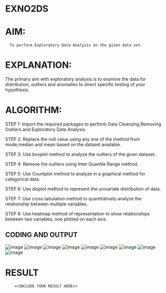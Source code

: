 # EXNO2DS
# AIM:
      To perform Exploratory Data Analysis on the given data set.
      
# EXPLANATION:
  The primary aim with exploratory analysis is to examine the data for distribution, outliers and anomalies to direct specific testing of your hypothesis.
  
# ALGORITHM:
STEP 1: Import the required packages to perform Data Cleansing,Removing Outliers and Exploratory Data Analysis.

STEP 2: Replace the null value using any one of the method from mode,median and mean based on the dataset available.

STEP 3: Use boxplot method to analyze the outliers of the given dataset.

STEP 4: Remove the outliers using Inter Quantile Range method.

STEP 5: Use Countplot method to analyze in a graphical method for categorical data.

STEP 6: Use displot method to represent the univariate distribution of data.

STEP 7: Use cross tabulation method to quantitatively analyze the relationship between multiple variables.

STEP 8: Use heatmap method of representation to show relationships between two variables, one plotted on each axis.

## CODING AND OUTPUT

![image](https://github.com/HariHaranLK/INTRO_TO_DS_LAB/assets/132996089/0c8df060-08fc-4b1f-8538-bb1fe118f35d)
![image](https://github.com/HariHaranLK/INTRO_TO_DS_LAB/assets/132996089/9e0a71e9-c65a-497a-8743-2914856c0d9f)
![image](https://github.com/HariHaranLK/INTRO_TO_DS_LAB/assets/132996089/b06f6657-2796-4372-95e2-5b26b9b936c5)
![image](https://github.com/HariHaranLK/INTRO_TO_DS_LAB/assets/132996089/d101c2fa-cb1b-401f-b56a-b79c293929fe)
![image](https://github.com/HariHaranLK/INTRO_TO_DS_LAB/assets/132996089/025a17aa-aae2-4e40-b7ef-a0159acab8ab)
![image](https://github.com/HariHaranLK/INTRO_TO_DS_LAB/assets/132996089/f02de810-fc92-4dce-82d8-11a0c2ca05b7)
![image](https://github.com/HariHaranLK/INTRO_TO_DS_LAB/assets/132996089/673af1c6-12f9-4c5e-a6dd-65fcfa49439d)
![image](https://github.com/HariHaranLK/INTRO_TO_DS_LAB/assets/132996089/04574183-cce0-4292-adc9-65f753d924a5)
![image](https://github.com/HariHaranLK/INTRO_TO_DS_LAB/assets/132996089/88fab71f-6637-40a1-b020-751dc47a5c72)

# RESULT
        <<INCLUDE YOUR RESULT HERE>>
